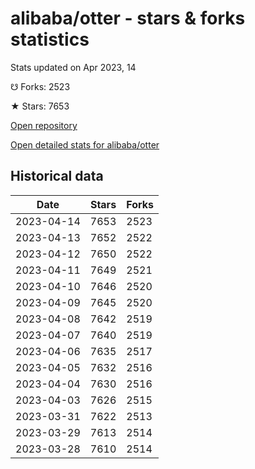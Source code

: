 # alibaba/otter - stars & forks statistics

Stats updated on Apr 2023, 14

☋ Forks: 2523

★ Stars: 7653

[Open repository](https://github.com/alibaba/otter)

[Open detailed stats for alibaba/otter](https://reviewgithub.com/rep/alibaba/otter)

## Historical data
| Date | Stars | Forks |
|------|-------|-------|
| 2023-04-14 | 7653 | 2523 | 
| 2023-04-13 | 7652 | 2522 | 
| 2023-04-12 | 7650 | 2522 | 
| 2023-04-11 | 7649 | 2521 | 
| 2023-04-10 | 7646 | 2520 | 
| 2023-04-09 | 7645 | 2520 | 
| 2023-04-08 | 7642 | 2519 | 
| 2023-04-07 | 7640 | 2519 | 
| 2023-04-06 | 7635 | 2517 | 
| 2023-04-05 | 7632 | 2516 | 
| 2023-04-04 | 7630 | 2516 | 
| 2023-04-03 | 7626 | 2515 | 
| 2023-03-31 | 7622 | 2513 | 
| 2023-03-29 | 7613 | 2514 | 
| 2023-03-28 | 7610 | 2514 | 


